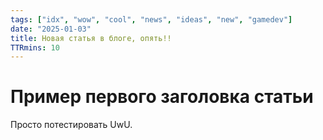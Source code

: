 ```yaml
---
tags: ["idx", "wow", "cool", "news", "ideas", "new", "gamedev"]
date: "2025-01-03"
title: Новая статья в блоге, опять!!
TTRmins: 10
---
```


# Пример первого заголовка статьи

Просто потестировать UwU.
